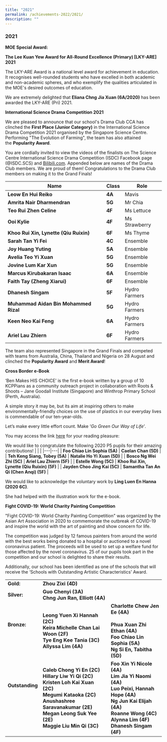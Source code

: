 ```yaml
---
title: "2021"
permalink: /achievements-2022/2021/
description: ""
---
```

### 2021


**MOE Special Award:** 

**The Lee Kuan Yew Award for All-Round Excellence (Primary) \[LKY-ARE\] 2021**

The LKY-ARE Award is a national level award for achievement in education. It recognises well-rounded students who have excelled in both academic and non-academic spheres, and who exemplify the qualities articulated in the MOE's desired outcomes of education.

  

We are extremely delighted that **Eliana Chng Jia Xuan (6A/2020)** has been awarded the LKY-ARE (Pri) 2021.

**International Science Drama Competition 2021**

We are pleased to announce that our school's Drama Club CCA has clinched the **First Place (Junior Category)** in the International Science Drama Competition 2021 organised by the Singapore Science Centre. Performing "The Evolution of Farming", the team has also attained the **Popularity Award**.

  

You are cordially invited to view the videos of the finalists on The Science Centre International Science Drama Competition (ISDC) Facebook page (@ISDC.SCS) and [Bilibili.com](https://www.bilibili.com/video/BV1hq4y1Q71e?p=2). Appended below are names of the Drama Club members. We are proud of them! Congratulations to the Drama Club members on making it to the Grand Finals!

| Name | Class | Role |
|---|---|---|
| **Leow En Hui Reiko** | **4A** | Mavis |
| **Amrita Nair Dharmendran** | **5G** | Mr Chia |
| **Teo Rui Zhen Celine** | **4F** | Ms Lettuce |
| **Ooi Kylie** | **4F** | Ms Strawberry |
| **Khoo Rui Xin, Lynette (Qiu Ruixin)** | **6F** | Ms Thyme |
| **Sarah Tan Yi Fei** | **4C** | Ensemble |
| **Joy Huang Yuting** | **5A** | Ensemble |
| **Avelia Teo Yi Xuan** | **5G** | Ensemble |
| **Jovine Lum Kar Xun** | **5G** | Ensemble |
| **Marcus Kirubakaran Isaac** | **6A** | Ensemble |
| **Faith Tay (Zheng Xiarui)** | **6F** | Ensemble |
| **Dhanesh Singam** | **5F** | Hydro Farmers  |
| **Muhammad Aidan Bin Mohammed Rizal** | **5G** | Hydro Farmers  |
| **Keen Neo Kai Feng** | **6A** | Hydro Farmers  |
| **Ariel Lau Zhiern** | **6F** | Hydro Farmers  |

The team also represented Singapore in the Grand Finals and competed with teams from Australia, China, Thailand and Nigeria on 28 August and clinched the **Popularity Award** and **Merit Award**!

  

**Cross Border e-Book**

  

‘Ben Makes HIS CHOICE’ is the first e-book written by a group of 10 KCPPians as a community outreach project in collaboration with Roots & Shoots – Jane Goodall Institute (Singapore) and Winthrop Primary School (Perth, Australia).

  

A simple story it may be, but its aim at inspiring others to make environmentally-friendly choices on the use of plastics in our everyday lives is commendable of our ten-year-olds.

  

Let’s make every little effort count. Make ‘_Go Green Our Way of Life’_.

You may access the link [here](https://www.storyjumper.com/book/read/91059076/5fca0c836affe) for your reading pleasure: 

We would like to congratulate the following 2020 P5 pupils for their amazing contributions!
|  |  |
|---|---|
| **Foo Chiao Lin Sophia (5A)** | **Caelan Chan (5D)** |
| **Teh Keng Siang, Tobey (5A)** | **Natalie Ho Yi Xuan (5D)** |
| **Bosco Ng Wei Zhi (5C)** | **Ariel Lau Zhiern (5F)** |
| **Estelle Wong (5C)** | **Khoo Rui Xin, Lynette (Qiu Ruixin) (5F)** |
| **Jayden Choo Jing Kai (5C)** | **Samantha Tan An Qi (Chen Anqi) (5F)** |

We would like to acknowledge the voluntary work by **Ling Luen En Hanna (2020 6C)**.

She had helped with the illustration work for the e-book.

  

**Fight COVID-19: World Charity Painting Competition**

  

"Fight COVID-19: World Charity Painting Competition" was organized by the Asian Art Association in 2020 to commemorate the outbreak of COVID-19 and inspire the world with the art of painting and show concern for life.

  

The competition was judged by 12 famous painters from around the world with the best works being donated to a hospital or auctioned to a novel coronavirus patient. The proceeds will be used to set up a welfare fund for those affected by the novel coronavirus. 25 of our pupils took part in the competition and our school is delighted to share their results.

 

Additionally, our school has been identified as one of the schools that will receive the ‘Schools with Outstanding Artistic Characteristics’ Award.

|  |  |  |
|---|---|---|
| **Gold:** | **Zhou Zixi (4D)<br>** |  |
| **Silver:<br>** | **Guo Chenyi (3A)<br>Chng Jun Ran, Elliott (4A)** |  |
| **Bronze:<br><br><br>** | **Leong Yuen Xi Hannah (2C)<br>Keira Michelle Chan Lai Woon (2F)<br>Tye Eng Kee Tania (3C)<br>Allyssa Lim (4A)<br>** | **Charlotte Chew Jen Ee (4A)<br><br>Phua Xuan Zhi Ethan (4A)<br>Foo Chiao Lin Sophia (5A)<br>Ng Si En, Tabitha (5D)** |
| **Outstanding<br><br><br><br><br>** | **Caleb Chong Yi En (2C)<br>Hillary Liw Yi Qi (2C)<br>Kristen Loh Kai Xuan (2C)<br>Megumi Kataoka (2C)<br>Anushashree Saravanakumar (2E)<br>Megan Leong Suk Yee (2E)<br>Maggie Liu Min Qi (3C)** | **Foo Xin Yi Nicole (4A)<br>Lim Jia Yi Naomi (4A)<br>Luo Peixi, Hannah Hope (4A)<br>Ng Jun Kai Elijah (4A)<br>Roanne Wong (4C)<br>Alynna Lim (4F)<br>Dhanesh Singam (4F)** |